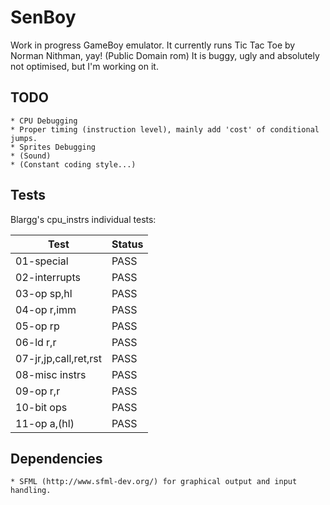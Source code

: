 # SenBoy

Work in progress GameBoy emulator. It currently runs Tic Tac Toe by Norman Nithman, yay! (Public Domain rom)
It is buggy, ugly and absolutely not optimised, but I'm working on it.

## TODO
	* CPU Debugging
	* Proper timing (instruction level), mainly add 'cost' of conditional jumps.
	* Sprites Debugging
	* (Sound)
	* (Constant coding style...)

## Tests

Blargg's cpu_instrs individual tests:

Test					| Status
------------------------|--------
01-special				| PASS
02-interrupts			| PASS
03-op sp,hl				| PASS
04-op r,imm				| PASS
05-op rp				| PASS
06-ld r,r				| PASS
07-jr,jp,call,ret,rst	| PASS
08-misc instrs			| PASS
09-op r,r				| PASS
10-bit ops				| PASS
11-op a,(hl)			| PASS

## Dependencies
	* SFML (http://www.sfml-dev.org/) for graphical output and input handling.
